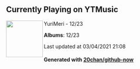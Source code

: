 ## Currently Playing on YTMusic

[<img align="left" width="100" src="https://lh3.googleusercontent.com/VdP-rLTucbS7YD-Z7HZa_OUZg1Sq8cSgAeoa2A41_6j6niQwMaM0iKGa4e4hyIvYCJzHvxUFPVwFGj8">](https://music.youtube.com/watch?v=WESqism6_00)

YuriMeri - 12/23

**Albums**: 12/23

Last updated at 03/04/2021 21:08

#### Generated with [20chan/github-now](https://github.com/20chan/github-now)


<!--
**20chan/20chan** is a ✨ _special_ ✨ repository because its `README.md` (this file) appears on your GitHub profile.

Here are some ideas to get you started:

- 🔭 I’m currently working on ...
- 🌱 I’m currently learning ...
- 👯 I’m looking to collaborate on ...
- 🤔 I’m looking for help with ...
- 💬 Ask me about ...
- 📫 How to reach me: ...
- 😄 Pronouns: ...
- ⚡ Fun fact: ...
-->

